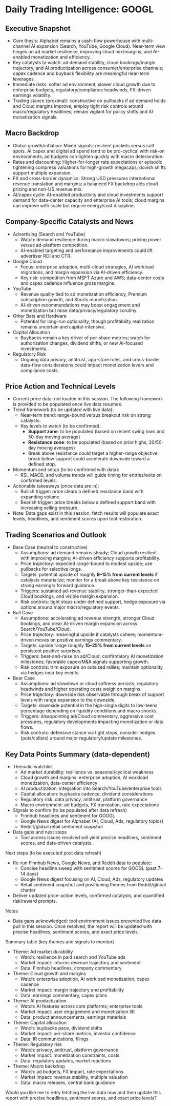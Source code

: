 # Daily Trading Intelligence: GOOGL

## Executive Snapshot
- Core thesis: Alphabet remains a cash-flow powerhouse with multi-channel AI expansion (Search, YouTube, Google Cloud). Near-term view hinges on ad market resilience, improving cloud mix/margins, and AI-enabled monetization and efficiency.
- Key catalysts to watch: ad demand stability, cloud bookings/margin trajectory, and AI productization across consumer/enterprise channels; capex cadence and buyback flexibility are meaningful near-term leverages.
- Immediate risks: softer ad environment, slower cloud growth due to enterprise budgets, regulatory/compliance headwinds, FX-driven earnings volatility.
- Trading stance (proximal): constructive on pullbacks if ad demand holds and Cloud margins improve; employ tight risk controls around macro/regulatory headlines; remain vigilant for policy shifts and AI monetization signals.

## Macro Backdrop
- Global growth/inflation: Mixed signals; resilient pockets versus soft spots. AI capex and digital ad spend tend to be pro-cyclical with risk-on environments; ad budgets can tighten quickly with macro deterioration.
- Rates and discounting: Higher-for-longer rate expectations or episodic tightening compress valuations for high-growth megacaps; dovish shifts support multiple expansion.
- FX and cross-border dynamics: Strong USD pressures international revenue translation and margins; a balanced FX backdrop aids cloud pricing and non-US revenue mix.
- AI/capex cycle: AI-enabled productivity and cloud investments support demand for data-center capacity and enterprise AI tools; cloud margins can improve with scale but require energy/cost discipline.

## Company-Specific Catalysts and News
- Advertising (Search and YouTube)
  - Watch: demand resilience during macro slowdowns; pricing power versus ad-platform competition.
  - AI-enabled targeting and performance improvements could lift advertiser ROI and CTR.
- Google Cloud
  - Focus: enterprise adoption, multi-cloud strategies, AI workload migrations, and margin expansion via AI-driven efficiency.
  - Key risk: competition from MSFT Azure and AWS; data-center costs and capex cadence influence gross margins.
- YouTube
  - Revenue quality tied to ad monetization efficiency, Premium subscription growth, and Shorts monetization.
  - AI-driven recommendations may boost engagement and monetization but raise data/privacy/regulatory scrutiny.
- Other Bets and Hardware
  - Potential for long-run optionality, though profitability realization remains uncertain and capital-intensive.
- Capital Allocation
  - Buybacks remain a key driver of per-share metrics; watch for authorization changes, dividend shifts, or new AI-focused investments.
- Regulatory Risk
  - Ongoing data privacy, antitrust, app-store rules, and cross-border data-flow considerations could impact monetization levers and compliance costs.

## Price Action and Technical Levels
- Current price data: not loaded in this session. The following framework is provided to be populated once live data resumes.
- Trend framework (to be updated with live data):
  - Near-term trend: range-bound versus breakout risk on strong catalysts.
  - Key levels to watch (to be confirmed):
    - **Support zone**: to be populated (based on recent swing lows and 50-day moving average)
    - **Resistance zone**: to be populated (based on prior highs, 20/50-day moving averages)
    - Break above resistance could target a higher-range objective; break below support could accelerate downside toward a defined stop.
- Momentum and setup (to be confirmed with data):
  - RSI, MACD, and volume trends will guide timing for entries/exits on confirmed levels.
- Actionable takeaways (once data are in):
  - Bullish trigger: price clears a defined resistance band with expanding volume.
  - Bearish trigger: price breaks below a defined support band with increasing selling pressure.
- Note: Data gaps exist in this session; fetch results will populate exact levels, headlines, and sentiment scores upon tool restoration.

## Trading Scenarios and Outlook
- Base Case (neutral to constructive)
  - Assumptions: ad demand remains steady; Cloud growth resilient with improving margins; AI-driven efficiency supports profitability.
  - Price trajectory: expected range-bound to modest upside; use pullbacks for selective longs.
  - Targets: potential upside of roughly **8–15% from current levels** if catalysts materialize; monitor for a break above key resistance on strong earnings/ forward guidance.
  - Triggers: sustained ad-revenue stability, stronger-than-expected Cloud bookings, and visible margin expansion.
  - Risk controls: tight stops under defined support, hedge exposure via options around major macro/regulatory events.
- Bull Case
  - Assumptions: accelerating ad revenue strength, stronger Cloud bookings, and clear AI-driven margin expansion across Search/YouTube/Cloud.
  - Price trajectory: meaningful upside if catalysts cohere; momentum-driven moves on positive earnings commentary.
  - Targets: upside range roughly **15–25% from current levels** on persistent positive surprises.
  - Triggers: beat-and-raise on ad/Cloud; confirmatory AI monetization milestones; favorable capex/M&A signals supporting growth.
  - Risk controls: trim exposure on outsized rallies; maintain optionality via hedges near key events.
- Bear Case
  - Assumptions: ad slowdown or cloud softness persists; regulatory headwinds and higher operating costs weigh on margins.
  - Price trajectory: downside risk observable through break of support levels with range expansion to the downside.
  - Targets: downside potential in the high-single digits to low-teens percentage depending on liquidity conditions and macro shocks.
  - Triggers: disappointing ad/Cloud commentary, aggressive cost pressures, regulatory developments impacting monetization or data flows.
  - Risk controls: defensive stance via tight stops, consider hedges (puts/collars) around major regulatory/update milestones.

## Key Data Points Summary (data-dependent)
- Thematic watchlist
  - Ad market durability: resilience vs. seasonal/cyclical weakness
  - Cloud growth and margins: enterprise adoption, AI workload monetization, data-center efficiency
  - AI productization: integration into Search/YouTube/enterprise tools
  - Capital allocation: buybacks cadence, dividend considerations
  - Regulatory risk: data privacy, antitrust, platform governance
  - Macro environment: ad budgets, FX translation, rate expectations
- Signals to confirm (to be populated after data refresh)
  - Finnhub headlines and sentiment for GOOGL
  - Google News digest for Alphabet (AI, Cloud, Ads, regulatory topics)
  - Reddit/global retail sentiment snapshot
- Data gaps and next steps
  - Tool access issues resolved will yield precise headlines, sentiment scores, and data-driven catalysts.

Next steps (to be executed post data refresh)
- Re-run Finnhub News, Google News, and Reddit data to populate:
  - Concise headline sweep with sentiment scores for GOOGL (past 7–14 days)
  - Google News digest focusing on AI, Cloud, Ads, regulatory updates
  - Retail sentiment snapshot and positioning themes from Reddit/global chatter
- Deliver updated price-action levels, confirmed catalysts, and quantified risk/reward prompts.

Notes
- Data gaps acknowledged: tool environment issues prevented live data pull in this session. Once resolved, the report will be updated with precise headlines, sentiment scores, and exact price levels.

Summary table (key themes and signals to monitor)
- Theme: Ad market durability
  - Watch: resilience in paid search and YouTube ads
  - Market impact: informs revenue trajectory and sentiment
  - Data: Finnhub headlines, company commentary
- Theme: Cloud growth and margins
  - Watch: enterprise adoption, AI workload monetization, capex cadence
  - Market impact: margin trajectory and profitability
  - Data: earnings commentary, capex plans
- Theme: AI productization
  - Watch: AI features across core platforms; enterprise tools
  - Market impact: user engagement and monetization lift
  - Data: product announcements, earnings materials
- Theme: Capital allocation
  - Watch: buybacks pace, dividend shifts
  - Market impact: per-share metrics, investor confidence
  - Data: IR communications, filings
- Theme: Regulatory risk
  - Watch: privacy, antitrust, platform governance
  - Market impact: monetization constraints, costs
  - Data: regulatory updates, market reactions
- Theme: Macro backdrop
  - Watch: ad budgets, FX impact, rate expectations
  - Market impact: revenue stability, multiple valuation
  - Data: macro releases, central bank guidance

Would you like me to retry fetching the live data now and then update this report with precise headlines, sentiment scores, and exact price levels?